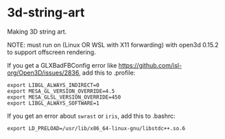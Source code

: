 # 3d-string-art
Making 3D string art.

NOTE: must run on (Linux OR WSL with X11 forwarding) with open3d 0.15.2 to support offscreen rendering.

If you get a GLXBadFBConfig error like https://github.com/isl-org/Open3D/issues/2836, add this to .profile:
```
export LIBGL_ALWAYS_INDIRECT=0
export MESA_GL_VERSION_OVERRIDE=4.5
export MESA_GLSL_VERSION_OVERRIDE=450
export LIBGL_ALWAYS_SOFTWARE=1
```

If you get an error about `swrast` or `iris`, add this to .bashrc:
```
export LD_PRELOAD=/usr/lib/x86_64-linux-gnu/libstdc++.so.6
```